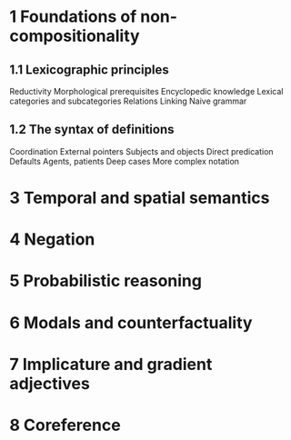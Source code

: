 # 1 Foundations of non-compositionality

## 1.1 Lexicographic principles

Reductivity
Morphological prerequisites
Encyclopedic knowledge
Lexical categories and subcategories
Relations
Linking
Naive grammar

## 1.2 The syntax of definitions

Coordination
External pointers
Subjects and objects
Direct predication
Defaults
Agents, patients
Deep cases
More complex notation

# 3 Temporal and spatial semantics

# 4 Negation

# 5 Probabilistic reasoning

# 6 Modals and counterfactuality

# 7 Implicature and gradient adjectives

# 8 Coreference

